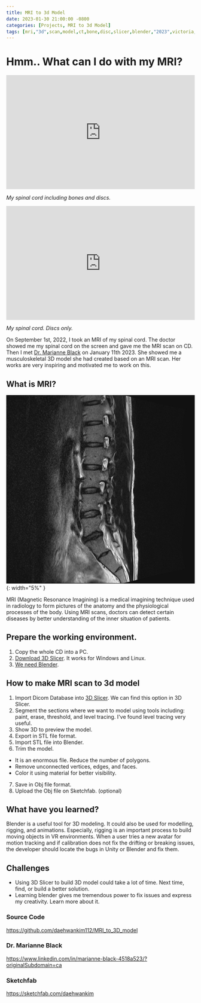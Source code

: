 ```yaml
---
title: MRI to 3d Model
date: 2023-01-30 21:00:00 -0800
categories: [Projects, MRI to 3d Model]
tags: [mri,"3d",scan,model,ct,bone,disc,slicer,blender,"2023",victoria,university,daehwan,kim,david]     # TAG names should always be lowercase
---
```


# Hmm.. What can I do with my MRI?

<div class="sketchfab-embed-wrapper"> <iframe title="Spinal Cord [bones and discs]" frameborder="0" allowfullscreen mozallowfullscreen="true" webkitallowfullscreen="true" allow="autoplay; fullscreen; xr-spatial-tracking" xr-spatial-tracking execution-while-out-of-viewport execution-while-not-rendered web-share src="https://sketchfab.com/models/f2225d4988b04b45848440f27a027342/embed"> </iframe> <p style="font-size: 13px; font-weight: normal; margin: 5px; color: #4A4A4A;"> <a href="https://sketchfab.com/3d-models/spinal-cord-bones-and-discs-f2225d4988b04b45848440f27a027342?utm_medium=embed&utm_campaign=share-popup&utm_content=f2225d4988b04b45848440f27a027342" target="_blank" style="font-weight: bold; color: #1CAAD9;"> Spinal Cord [bones and discs] </a> by <a href="https://sketchfab.com/daehwankim?utm_medium=embed&utm_campaign=share-popup&utm_content=f2225d4988b04b45848440f27a027342" target="_blank" style="font-weight: bold; color: #1CAAD9;"> daehwankim </a> on <a href="https://sketchfab.com?utm_medium=embed&utm_campaign=share-popup&utm_content=f2225d4988b04b45848440f27a027342" target="_blank" style="font-weight: bold; color: #1CAAD9;">Sketchfab</a></p></div>

_My spinal cord including bones and discs._

<div class="sketchfab-embed-wrapper"> <iframe title="Spinal Cord [discs]" frameborder="0" allowfullscreen mozallowfullscreen="true" webkitallowfullscreen="true" allow="autoplay; fullscreen; xr-spatial-tracking" xr-spatial-tracking execution-while-out-of-viewport execution-while-not-rendered web-share src="https://sketchfab.com/models/379ce1dbe7e646459ba3210e054f06f0/embed"> </iframe> <p style="font-size: 13px; font-weight: normal; margin: 5px; color: #4A4A4A;"> <a href="https://sketchfab.com/3d-models/spinal-cord-discs-379ce1dbe7e646459ba3210e054f06f0?utm_medium=embed&utm_campaign=share-popup&utm_content=379ce1dbe7e646459ba3210e054f06f0" target="_blank" style="font-weight: bold; color: #1CAAD9;"> Spinal Cord [discs] </a> by <a href="https://sketchfab.com/daehwankim?utm_medium=embed&utm_campaign=share-popup&utm_content=379ce1dbe7e646459ba3210e054f06f0" target="_blank" style="font-weight: bold; color: #1CAAD9;"> daehwankim </a> on <a href="https://sketchfab.com?utm_medium=embed&utm_campaign=share-popup&utm_content=379ce1dbe7e646459ba3210e054f06f0" target="_blank" style="font-weight: bold; color: #1CAAD9;">Sketchfab</a></p></div>

_My spinal cord. Discs only._


On September 1st, 2022, I took an MRI of my spinal cord. The doctor showed me my spinal cord on the screen and gave me the MRI scan on CD. Then I met <a href="https://www.linkedin.com/in/marianne-black-4518a523/?originalSubdomain=ca">Dr. Marianne Black</a> on January 11th 2023. She showed me a musculoskeletal 3D model she had created based on an MRI scan. Her works are very inspiring and motivated me to work on this.

## What is MRI?

![Desktop View](/assets/images/mri/image1.png){: width="5%" }

MRI (Magnetic Resonance Imagining) is a medical imagining technique used in radiology to form pictures of the anatomy and the physiological processes of the body. Using MRI scans, doctors can detect certain diseases by better understanding of the inner situation of patients.

## Prepare the working environment.

1. Copy the whole CD into a PC.
2. <a href="https://download.slicer.org/">Download 3D Slicer</a>. It works for Windows and Linux.
3. <a href="https://www.blender.org/">We need Blender</a>.

## How to make MRI scan to 3d model

1. Import Dicom Database into <a href="https://www.slicer.org/">3D Slicer</a>. We can find this option in 3D Slicer.
2. Segment the sections where we want to model using tools including: paint, erase, threshold, and level tracing. I've found level tracing very useful.
3. Show 3D to preview the model.
4. Export in STL file format.
5. Import STL file into Blender.
6. Trim the model.
* It is an enormous file. Reduce the number of polygons.
* Remove unconnected vertices, edges, and faces.
* Color it using material for better visibility.
7. Save in Obj file format.
8. Upload the Obj file on Sketchfab. (optional)

## What have you learned?

Blender is a useful tool for 3D modeling. It could also be used for modelling, rigging, and animations. Especially, rigging is an important process to build moving objects in VR environments. When a user tries a new avatar for motion tracking and if calibration does not fix the drifting or breaking issues, the developer should locate the bugs in Unity or Blender and fix them.


## Challenges

* Using 3D Slicer to build 3D model could take a lot of time. Next time, find, or build a better solution.
* Learning blender gives me tremendous power to fix issues and express my creativity. Learn more about it.

### Source Code
<a href="https://github.com/daehwankim112/MRI_to_3D_model">https://github.com/daehwankim112/MRI_to_3D_model </a>

### Dr. Marianne Black
<a href="https://www.linkedin.com/in/marianne-black-4518a523/?originalSubdomain=ca">https://www.linkedin.com/in/marianne-black-4518a523/?originalSubdomain=ca</a>

### Sketchfab
<a href="https://sketchfab.com/daehwankim">https://sketchfab.com/daehwankim</a>


<style>
    .sketchfab-embed-wrapper {
        position: relative;
        padding-bottom: 56.25%; /* 16:9, for an aspect ratio of 1:1 change to this value to 100% */ 
    }
    iframe{
        position: absolute;
        top: 0;
        left: 0;
        width: 100%;
        height: 100%;
    }
</style>

